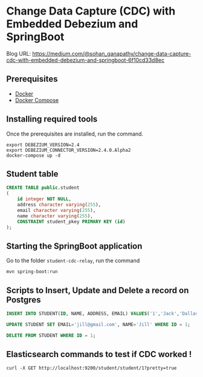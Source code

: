 # Change Data Capture (CDC) with Embedded Debezium and SpringBoot

Blog URL: https://medium.com/@sohan_ganapathy/change-data-capture-cdc-with-embedded-debezium-and-springboot-6f10cd33d8ec

## Prerequisites
- [Docker](https://docs.docker.com/v17.09/engine/installation/)
- [Docker Compose](https://docs.docker.com/compose/install/)

## Installing required tools

Once the prerequisites are installed, run the command.

```shell
export DEBEZIUM_VERSION=2.4
export DEBEZIUM_CONNECTOR_VERSION=2.4.0.Alpha2
docker-compose up -d
```

## Student table

```sql
CREATE TABLE public.student
(
    id integer NOT NULL,
    address character varying(255),
    email character varying(255),
    name character varying(255),
    CONSTRAINT student_pkey PRIMARY KEY (id)
);
```

## Starting the SpringBoot application

Go to the folder `student-cdc-relay`, run the command

```shell
mvn spring-boot:run
```

## Scripts to Insert, Update and Delete a record on Postgres

```sql
INSERT INTO STUDENT(ID, NAME, ADDRESS, EMAIL) VALUES('1','Jack','Dallas, TX','jack@gmail.com');

UPDATE STUDENT SET EMAIL='jill@gmail.com', NAME='Jill' WHERE ID = 1; 

DELETE FROM STUDENT WHERE ID = 1;
```

## Elasticsearch commands to test if CDC worked !

```shell
curl -X GET http://localhost:9200/student/student/1?pretty=true
```
